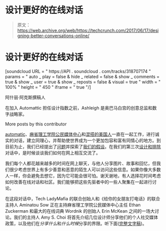 # 设计更好的在线对话 

> 原文：<https://web.archive.org/web/https://techcrunch.com/2017/06/17/designing-better-conversations-online/>

# 设计更好的在线对话

[soundcloud URL = " https://API . soundcloud . com/tracks/318707174 " params = " auto _ play = false & hide _ related = false & show _ comments = true & show _ user = true & show _ reposts = false & visual = true " width = " 100% " height = " 450 " iframe = " true "/]

阿什丽·阿克斯撰稿人

在加入 Automattic 担任设计指数之前，Ashleigh 是奥巴马白宫的创意总监和数字战略家。

More posts by this contributor

[automatic](https://web.archive.org/web/20230103062621/http://automattic.com/)、[麻省理工学院公民媒体中心](https://web.archive.org/web/20230103062621/https://civic.mit.edu/)和[混搭的美国人](https://web.archive.org/web/20230103062621/http://mashupamericans.com/)一直在一起工作，进行诚实的对话，建立同理心，并帮助使世界成为一个更加包容和富有同情心的地方。到目前为止，我们已经提出了[问题](https://web.archive.org/web/20230103062621/https://techcrunch.com/2017/05/13/does-design-have-an-exclusion-problem/)并探索了[我们的假设](https://web.archive.org/web/20230103062621/https://techcrunch.com/2017/05/31/facing-exclusion-with-data/)。在我们的第三次[设计和排除](https://web.archive.org/web/20230103062621/http://x.design.blog/)对话中，是时候谈谈我们如何在网上相互交流了。

我们每个人都花越来越多的时间在网上聊天，与他人分享图片、故事和回忆，但我们很少考虑世界上有多少善意和恶意的陌生人可以访问这些信息。如果你像大多数人一样，你会避免去想它，因为它可能会很可怕。谢天谢地，有人选择花时间考虑如何改善在线对话和社区。我们能够把这些先驱者中的一些人聚集在一起进行讨论。

在这段对话中，Tech LadyMafia 的联合创始人和《给你的女朋友打电话》的联合主持人 Aminatou Sow 正在主持麻省理工学院公民媒体中心主任 Ethan Zuckerman 和最大的在线词典 Wordnik 的创始人 Erin McKean 之间的一场大讨论。我们的主持人 Amy S. Choi 将首先介绍几位设计师分享他们的个人社交媒体政策，以及他们在*分享什么*和*什么时候*分享的界限。听下面([完整文字稿](https://web.archive.org/web/20230103062621/https://x.design.blog/2017/04/21/panel-3-engaging-online/))。